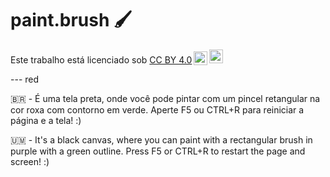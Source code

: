 # paint.brush 🖌

<p xmlns:cc="http://creativecommons.org/ns#" >Este trabalho está licenciado sob <a href="https://creativecommons.org/licenses/by/4.0/?ref=chooser-v1" target="_blank" rel="license noopener noreferrer" style="display:inline-block;">CC BY 4.0<img style="height:22px!important;margin-left:3px;vertical-align:text-bottom ;" src="https://mirrors.creativecommons.org/presskit/icons/cc.svg?ref=chooser-v1" alt=""><img style="height:22px!important;margin-left:3px;vertical -align:texto inferior;" src="https://mirrors.creativecommons.org/presskit/icons/by.svg?ref=chooser-v1" alt=""></a></p>

--- red

🇧🇷 - É uma tela preta, onde você pode pintar com um pincel retangular na cor roxa com contorno em verde. Aperte F5 ou CTRL+R para reiniciar a página e a tela! :)

🇺🇲 - It's a black canvas, where you can paint with a rectangular brush in purple with a green outline. Press F5 or CTRL+R to restart the page and screen! :)

